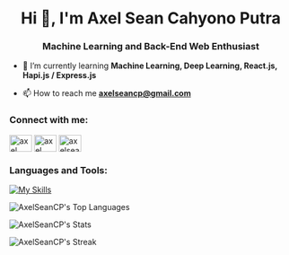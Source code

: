 <h1 align="center">Hi 👋, I'm Axel Sean Cahyono Putra</h1>
<h3 align="center">Machine Learning and Back-End Web Enthusiast</h3>

- 🌱 I’m currently learning **Machine Learning, Deep Learning, React.js, Hapi.js / Express.js**

- 📫 How to reach me **axelseancp@gmail.com**

<h3 align="left">Connect with me:</h3>
<p align="left">
<a href="https://linkedin.com/in/axel sean cahyono putra" target="blank"><img align="center" src="https://raw.githubusercontent.com/rahuldkjain/github-profile-readme-generator/master/src/images/icons/Social/linked-in-alt.svg" alt="axel sean cahyono putra" height="30" width="40" /></a>
<a href="https://kaggle.com/axel sean cahyono putra" target="blank"><img align="center" src="https://raw.githubusercontent.com/rahuldkjain/github-profile-readme-generator/master/src/images/icons/Social/kaggle.svg" alt="axel sean cahyono putra" height="30" width="40" /></a>
<a href="https://instagram.com/axelseansss" target="blank"><img align="center" src="https://raw.githubusercontent.com/rahuldkjain/github-profile-readme-generator/master/src/images/icons/Social/instagram.svg" alt="axelseansss" height="30" width="40" /></a>
</p>

<h3 align="left">Languages and Tools:</h3>

[![My Skills](https://skillicons.dev/icons?i=anaconda,aws,bootstrap,css,docker,git,github,html,js,mongodb,mysql,nodejs,npm,opencv,postman,py,sklearn,tensorflow,vscode)](https://skillicons.dev)

![AxelSeanCP's Top Languages](https://github-readme-stats.vercel.app/api/top-langs/?username=AxelSeanCP&theme=ayu-mirage&show_icons=true&hide_border=true&layout=compact)

![AxelSeanCP's Stats](https://github-readme-stats.vercel.app/api?username=AxelSeanCP&theme=ayu-mirage&show_icons=true&hide_border=true&count_private=true)

![AxelSeanCP's Streak](https://github-readme-streak-stats.herokuapp.com/?user=AxelSeanCP&theme=ayu-mirage&hide_border=true)
